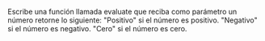 Escribe una función llamada evaluate que reciba como parámetro un número retorne lo siguiente:
"Positivo" si el número es positivo.
"Negativo" si el número es negativo.
"Cero" si el número es cero.
